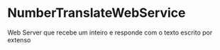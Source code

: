 # NumberTranslateWebService
Web Server que recebe um inteiro e responde com o texto escrito por extenso
